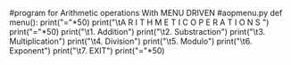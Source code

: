 #program for Arithmetic operations With MENU DRIVEN
#aopmenu.py
def menu():
	print("="*50)
	print("\tA R I T H M E T I C  O P E R A T I O N S ")
	print("="*50)
	print("\t1. Addition")
	print("\t2. Substraction")
	print("\t3. Multiplication")
	print("\t4. Division")
	print("\t5. Modulo")
	print("\t6. Exponent")
	print("\t7. EXIT") 
	print("="*50)

